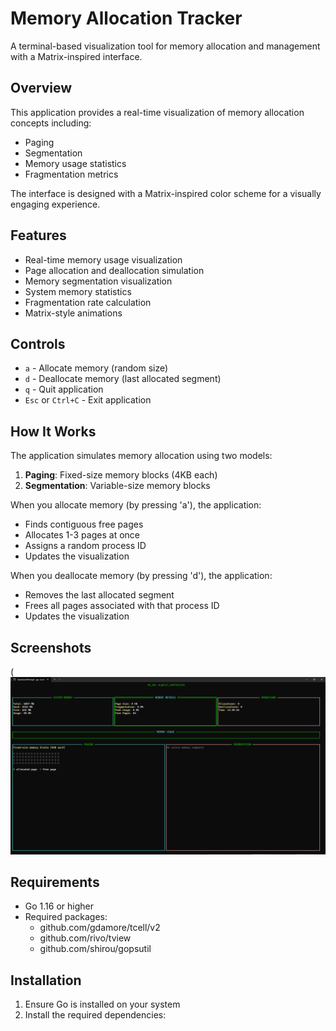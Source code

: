 # Memory Allocation Tracker

A terminal-based visualization tool for memory allocation and management with a Matrix-inspired interface.

## Overview

This application provides a real-time visualization of memory allocation concepts including:
- Paging
- Segmentation
- Memory usage statistics
- Fragmentation metrics

The interface is designed with a Matrix-inspired color scheme for a visually engaging experience.

## Features

- Real-time memory usage visualization
- Page allocation and deallocation simulation
- Memory segmentation visualization
- System memory statistics
- Fragmentation rate calculation
- Matrix-style animations

## Controls

- `a` - Allocate memory (random size)
- `d` - Deallocate memory (last allocated segment)
- `q` - Quit application
- `Esc` or `Ctrl+C` - Exit application


## How It Works

The application simulates memory allocation using two models:
1. **Paging**: Fixed-size memory blocks (4KB each)
2. **Segmentation**: Variable-size memory blocks

When you allocate memory (by pressing 'a'), the application:
- Finds contiguous free pages
- Allocates 1-3 pages at once
- Assigns a random process ID
- Updates the visualization

When you deallocate memory (by pressing 'd'), the application:
- Removes the last allocated segment
- Frees all pages associated with that process ID
- Updates the visualization

## Screenshots

(![Screenshot](sample.png)



## Requirements

- Go 1.16 or higher
- Required packages:
  - github.com/gdamore/tcell/v2
  - github.com/rivo/tview
  - github.com/shirou/gopsutil

## Installation

1. Ensure Go is installed on your system
2. Install the required dependencies:
